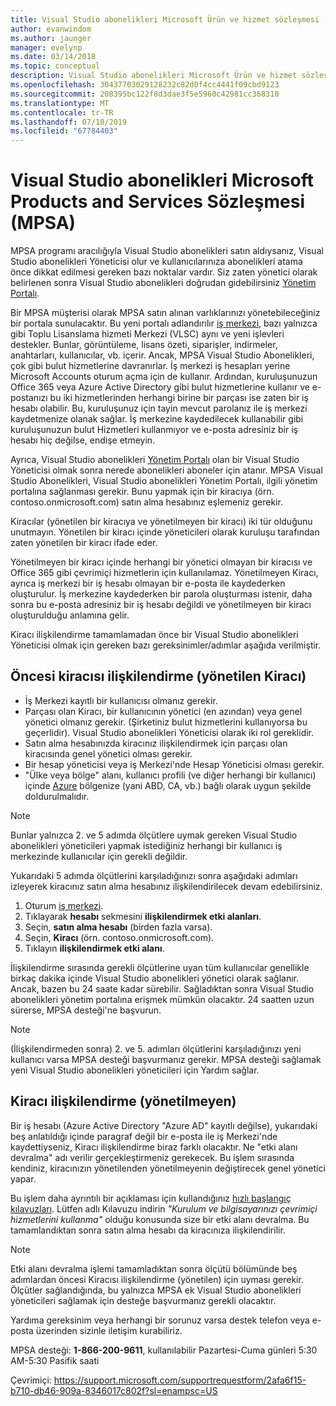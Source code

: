 ```yaml
---
title: Visual Studio abonelikleri Microsoft Ürün ve hizmet sözleşmesi (MPSA) | Microsoft Docs
author: evanwindom
ms.author: jaunger
manager: evelynp
ms.date: 03/14/2018
ms.topic: conceptual
description: Visual Studio abonelikleri Microsoft Ürün ve hizmet sözleşmesi (MPSA)
ms.openlocfilehash: 30437703029128232c82d0f4cc4441f09cbd9123
ms.sourcegitcommit: 208395bc122f8d3dae3f5e5960c42981cc368310
ms.translationtype: MT
ms.contentlocale: tr-TR
ms.lasthandoff: 07/10/2019
ms.locfileid: "67784403"
---
```

# <a name="visual-studio-subscriptions-in-a-microsoft-products-and-services-agreement-mpsa"></a>Visual Studio abonelikleri Microsoft Products and Services Sözleşmesi (MPSA)

MPSA programı aracılığıyla Visual Studio abonelikleri satın aldıysanız, Visual Studio abonelikleri Yöneticisi olur ve kullanıcılarınıza abonelikleri atama önce dikkat edilmesi gereken bazı noktalar vardır. Siz zaten yönetici olarak belirlenen sonra Visual Studio abonelikleri doğrudan gidebilirsiniz [Yönetim Portalı](https://manage.visualstudio.com/).

Bir MPSA müşterisi olarak MPSA satın alınan varlıklarınızı yönetebileceğiniz bir portala sunulacaktır. Bu yeni portalı adlandırılır [iş merkezi](https://businessaccount.microsoft.com/), bazı yalnızca gibi Toplu Lisanslama hizmeti Merkezi (VLSC) aynı ve yeni işlevleri destekler. Bunlar, görüntüleme, lisans özeti, siparişler, indirmeler, anahtarları, kullanıcılar, vb. içerir. Ancak, MPSA Visual Studio Abonelikleri, çok gibi bulut hizmetlerine davranırlar. İş merkezi iş hesapları yerine Microsoft Accounts oturum açma için de kullanır. Ardından, kuruluşunuzun Office 365 veya Azure Active Directory gibi bulut hizmetlerine kullanır ve e-postanızı bu iki hizmetlerinden herhangi birine bir parçası ise zaten bir iş hesabı olabilir. Bu, kuruluşunuz için tayin mevcut parolanız ile iş merkezi kaydetmenize olanak sağlar. İş merkezine kaydedilecek kullanabilir gibi kuruluşunuzun bulut Hizmetleri kullanmıyor ve e-posta adresiniz bir iş hesabı hiç değilse, endişe etmeyin.

Ayrıca, Visual Studio abonelikleri [Yönetim Portalı](https://manage.visualstudio.com/) olan bir Visual Studio Yöneticisi olmak sonra nerede abonelikleri aboneler için atanır. MPSA Visual Studio Abonelikleri, Visual Studio abonelikleri Yönetim Portalı, ilgili yönetim portalına sağlanması gerekir. Bunu yapmak için bir kiracıya (örn. contoso.onmicrosoft.com) satın alma hesabınız eşlemeniz gerekir.

Kiracılar (yönetilen bir kiracıya ve yönetilmeyen bir kiracı) iki tür olduğunu unutmayın. Yönetilen bir kiracı içinde yöneticileri olarak kuruluşu tarafından zaten yönetilen bir kiracı ifade eder.

Yönetilmeyen bir kiracı içinde herhangi bir yönetici olmayan bir kiracısı ve Office 365 gibi çevrimiçi hizmetlerin için kullanılamaz. Yönetilmeyen Kiracı, ayrıca iş merkezi bir iş hesabı olmayan bir e-posta ile kaydederken oluşturulur. İş merkezine kaydederken bir parola oluşturması istenir, daha sonra bu e-posta adresiniz bir iş hesabı değildi ve yönetilmeyen bir kiracı oluşturulduğu anlamına gelir.

Kiracı ilişkilendirme tamamlamadan önce bir Visual Studio abonelikleri Yöneticisi olmak için gereken bazı gereksinimler/adımlar aşağıda verilmiştir.

## <a name="pre-tenant-association-managed-tenant"></a>Öncesi kiracısı ilişkilendirme (yönetilen Kiracı)

- İş Merkezi kayıtlı bir kullanıcısı olmanız gerekir.
- Parçası olan Kiracı, bir kullanıcının yönetici (en azından) veya genel yönetici olmanız gerekir. (Şirketiniz bulut hizmetlerini kullanıyorsa bu geçerlidir). Visual Studio abonelikleri Yöneticisi olarak iki rol gereklidir.
- Satın alma hesabınızda kiracınız ilişkilendirmek için parçası olan kiracısında genel yönetici olması gerekir.
- Bir hesap yöneticisi veya iş Merkezi'nde Hesap Yöneticisi olması gerekir.
- "Ülke veya bölge" alanı, kullanıcı profili (ve diğer herhangi bir kullanıcı) içinde [Azure](https://portal.azure.com/) bölgenize (yani ABD, CA, vb.) bağlı olarak uygun şekilde doldurulmalıdır. 

> [!NOTE]
> Bunlar yalnızca 2. ve 5 adımda ölçütlere uymak gereken Visual Studio abonelikleri yöneticileri yapmak istediğiniz herhangi bir kullanıcı iş merkezinde kullanıcılar için gerekli değildir.

Yukarıdaki 5 adımda ölçütlerini karşıladığınızı sonra aşağıdaki adımları izleyerek kiracınız satın alma hesabınız ilişkilendirilecek devam edebilirsiniz.
1. Oturum [iş merkezi](https://businessaccount.microsoft.com/).
2. Tıklayarak **hesabı** sekmesini **ilişkilendirmek etki alanları**.
3. Seçin, **satın alma hesabı** (birden fazla varsa).
4. Seçin, **Kiracı** (örn. contoso.onmicrosoft.com).
5. Tıklayın **ilişkilendirmek etki alanı**.

İlişkilendirme sırasında gerekli ölçütlerine uyan tüm kullanıcılar genellikle birkaç dakika içinde Visual Studio abonelikleri yönetici olarak sağlanır. Ancak, bazen bu 24 saate kadar sürebilir. Sağladıktan sonra Visual Studio abonelikleri yönetim portalına erişmek mümkün olacaktır. 24 saatten uzun sürerse, MPSA desteği'ne başvurun.

> [!NOTE]
> (İlişkilendirmeden sonra) 2. ve 5. adımları ölçütlerini karşıladığınızı yeni kullanıcı varsa MPSA desteği başvurmanız gerekir. MPSA desteği sağlamak yeni Visual Studio abonelikleri yöneticileri için Yardım sağlar.

## <a name="tenant-association-unmanaged"></a>Kiracı ilişkilendirme (yönetilmeyen)

Bir iş hesabı (Azure Active Directory "Azure AD" kayıtlı değilse), yukarıdaki beş anlatıldığı içinde paragraf değil bir e-posta ile iş Merkezi'nde kaydettiyseniz, Kiracı ilişkilendirme biraz farklı olacaktır. Ne "etki alanı devralma" adı verilir gerçekleştirmeniz gerekecek. Bu işlem sırasında kendiniz, kiracınızın yönetilenden yönetilmeyenin değiştirecek genel yönetici yapar.

Bu işlem daha ayrıntılı bir açıklaması için kullandığınız [hızlı başlangıç kılavuzları](https://www.microsoft.com/en-us/Licensing/existing-customer/business-center-training-and-resources.aspx). Lütfen adlı Kılavuzu indirin *"Kurulum ve bilgisayarınızı çevrimiçi hizmetlerini kullanma"* olduğu konusunda size bir etki alanı devralma. Bu tamamlandıktan sonra satın alma hesabı da kiracınıza ilişkilendirilir.

> [!NOTE]
> Etki alanı devralma işlemi tamamladıktan sonra ölçütü bölümünde beş adımlardan öncesi Kiracısı ilişkilendirme (yönetilen) için uyması gerekir. Ölçütler sağlandığında, bu yalnızca MPSA ek Visual Studio abonelikleri yöneticileri sağlamak için desteğe başvurmanız gerekli olacaktır.

Yardıma gereksinim veya herhangi bir sorunuz varsa destek telefon veya e-posta üzerinden sizinle iletişim kurabiliriz.

MPSA desteği: **1-866-200-9611**, kullanılabilir Pazartesi-Cuma günleri 5:30 AM-5:30 Pasifik saati

Çevrimiçi:  https://support.microsoft.com/supportrequestform/2afa6f15-b710-db46-909a-8346017c802f?sl=enampsc=US
